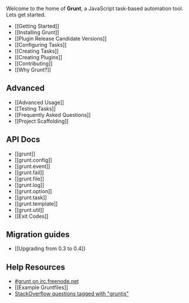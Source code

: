 Welcome to the home of **Grunt**, a JavaScript task-based automation tool. Lets get started.

* [[Getting Started]]
* [[Installing Grunt]]
* [[Plugin Release Candidate Versions]]
* [[Configuring Tasks]]
* [[Creating Tasks]]
* [[Creating Plugins]]
* [[Contributing]]
* [[Why Grunt?]]

## Advanced
* [[Advanced Usage]]
* [[Testing Tasks]]
* [[Frequently Asked Questions]]
* [[Project Scaffolding]]

## API Docs
* [[grunt]]
* [[grunt.config]]
* [[grunt.event]]
* [[grunt.fail]]
* [[grunt.file]]
* [[grunt.log]]
* [[grunt.option]]
* [[grunt.task]]
* [[grunt.template]]
* [[grunt.util]]
* [[Exit Codes]]

## Migration guides
* [[Upgrading from 0.3 to 0.4]]

## Help Resources
* [#grunt on irc.freenode.net](irc://irc.freenode.net/#grunt)
* [[Example Gruntfiles]]
* [StackOverflow questions tagged with "gruntjs"](http://stackoverflow.com/questions/tagged/gruntjs)